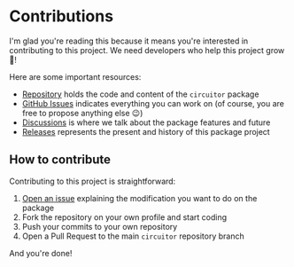 # Contributions

I'm glad you're reading this because it means you're interested in contributing to this project. We need developers who help this project grow 🌱!

Here are some important resources:
- [Repository](https://github.com/l0uisgrange/circuitor) holds the code and content of the `circuitor` package
- [GitHub Issues](https://github.com/l0uisgrange/circuitor/issues) indicates everything you can work on (of course, you are free to propose anything else 😉)
- [Discussions](https://github.com/l0uisgrange/circuitor/discussions) is where we talk about the package features and future
- [Releases](https://github.com/l0uisgrange/circuitor/releases) represents the present and history of this package project

## How to contribute

Contributing to this project is straightforward:
1. [Open an issue](https://github.com/l0uisgrange/circuitor/issues/new) explaining the modification you want to do on the package
2. Fork the repository on your own profile and start coding
3. Push your commits to your own repository
4. Open a Pull Request to the main `circuitor` repository branch

And you're done!
